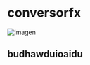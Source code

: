 # conversorfx
![imagen](https://images-na.ssl-images-amazon.com/images/I/61TuGfMmNOL.png)
## budhawduioaidu
